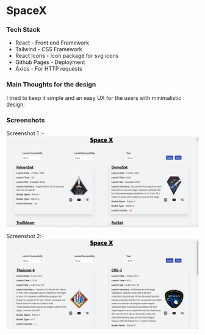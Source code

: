# SpaceX

### Tech Stack
* React - Front end Framework 
* Tailwind -  CSS Framework
* React Icons -  Icon package for svg icons
* Github Pages - Deployment
* Axios - For HTTP requests

### Main Thoughts for the design
I tried to keep it simple and an easy UX for the users with minimalistic design. 

### Screenshots
Screenshot 1 :-
![ScrrenShot1](https://github.com/Thunder80/spacex/blob/master/screenshots/ss1.png)

Screenshot 2:-
![Screenshot2](https://github.com/Thunder80/spacex/blob/master/screenshots/ss2.png)
